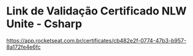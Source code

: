 # Link de Validação Certificado NLW Unite - Csharp
<https://app.rocketseat.com.br/certificates/cb482e2f-0774-47b3-b957-8a172fe4e6fc>

